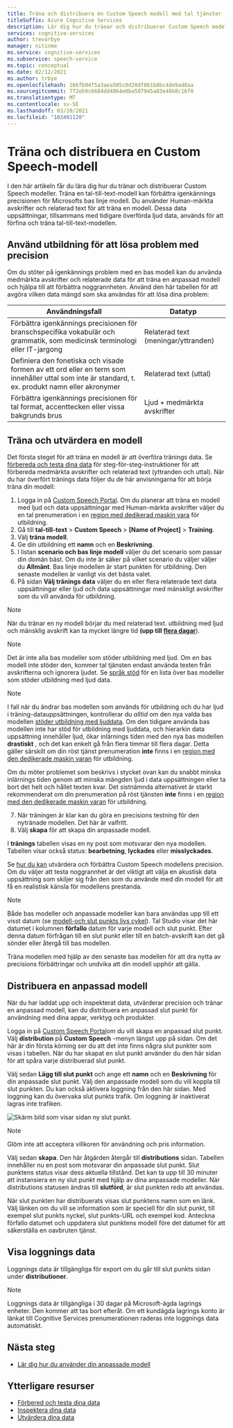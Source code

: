 ```yaml
---
title: Träna och distribuera en Custom Speech modell med tal tjänster
titleSuffix: Azure Cognitive Services
description: Lär dig hur du tränar och distribuerar Custom Speech modeller. Träna en tal-till-text-modell kan förbättra igenkännings precisionen för Microsofts bas linje modell eller en för anpassad modell.
services: cognitive-services
author: trevorbye
manager: nitinme
ms.service: cognitive-services
ms.subservice: speech-service
ms.topic: conceptual
ms.date: 02/12/2021
ms.author: trbye
ms.openlocfilehash: 166fb94f5a3aea505c0d20df861b8bc4de9ad8aa
ms.sourcegitcommit: 772eb9c6684dd4864e0ba507945a83e48b8c16f0
ms.translationtype: MT
ms.contentlocale: sv-SE
ms.lasthandoff: 03/20/2021
ms.locfileid: "103491120"
---
```

# <a name="train-and-deploy-a-custom-speech-model"></a>Träna och distribuera en Custom Speech-modell

I den här artikeln får du lära dig hur du tränar och distribuerar Custom Speech modeller. Träna en tal-till-text-modell kan förbättra igenkännings precisionen för Microsofts bas linje modell. Du använder Human-märkta avskrifter och relaterad text för att träna en modell. Dessa data uppsättningar, tillsammans med tidigare överförda ljud data, används för att förfina och träna tal-till-text-modellen.

## <a name="use-training-to-resolve-accuracy-problems"></a>Använd utbildning för att lösa problem med precision

Om du stöter på igenkännings problem med en bas modell kan du använda medmärkta avskrifter och relaterade data för att träna en anpassad modell och hjälpa till att förbättra noggrannheten. Använd den här tabellen för att avgöra vilken data mängd som ska användas för att lösa dina problem:

| Användningsfall | Datatyp |
| -------- | --------- |
| Förbättra igenkännings precisionen för branschspecifika vokabulär och grammatik, som medicinsk terminologi eller IT-jargong | Relaterad text (meningar/yttranden) |
| Definiera den fonetiska och visade formen av ett ord eller en term som innehåller uttal som inte är standard, t. ex. produkt namn eller akronymer | Relaterad text (uttal) |
| Förbättra igenkännings precisionen för tal format, accenttecken eller vissa bakgrunds brus | Ljud + medmärkta avskrifter |

## <a name="train-and-evaluate-a-model"></a>Träna och utvärdera en modell

Det första steget för att träna en modell är att överföra tränings data. Se [förbereda och testa dina data](./how-to-custom-speech-test-and-train.md) för steg-för-steg-instruktioner för att förbereda medmärkta avskrifter och relaterad text (yttranden och uttal). När du har överfört tränings data följer du de här anvisningarna för att börja träna din modell:

1. Logga in på [Custom Speech Portal](https://speech.microsoft.com/customspeech). Om du planerar att träna en modell med ljud och data uppsättningar med Human-märkta avskrifter väljer du en tal prenumeration i en [region med dedikerad maskin vara](custom-speech-overview.md#set-up-your-azure-account) för utbildning.
2. Gå till **tal-till-text**  >  **Custom Speech**  >  **[Name of Project]**  >  **Training**.
3. Välj **träna modell**.
4. Ge din utbildning ett **namn** och en **Beskrivning**.
5. I listan **scenario och bas linje modell** väljer du det scenario som passar din domän bäst. Om du inte är säker på vilket scenario du väljer väljer du **Allmänt**. Bas linje modellen är start punkten för utbildning. Den senaste modellen är vanligt vis det bästa valet.
6. På sidan **Välj tränings data** väljer du en eller flera relaterade text data uppsättningar eller ljud och data uppsättningar med mänskligt avskrifter som du vill använda för utbildning.

> [!NOTE]
> När du tränar en ny modell börjar du med relaterad text. utbildning med ljud och mänsklig avskrift kan ta mycket längre tid **(upp till [flera dagar](how-to-custom-speech-evaluate-data.md#add-audio-with-human-labeled-transcripts)**).

> [!NOTE]
> Det är inte alla bas modeller som stöder utbildning med ljud. Om en bas modell inte stöder den, kommer tal tjänsten endast använda texten från avskrifterna och ignorera ljudet. Se [språk stöd](language-support.md#speech-to-text) för en lista över bas modeller som stöder utbildning med ljud data.

> [!NOTE]
> I fall när du ändrar bas modellen som används för utbildning och du har ljud i träning-datauppsättningen, kontrollerar du *alltid* om den nya valda bas modellen [stöder utbildning med ljuddata](language-support.md#speech-to-text). Om den tidigare använda bas modellen inte har stöd för utbildning med ljuddata, och hierarkin data uppsättning innehåller ljud, ökar inlärnings tiden med den nya bas modellen **drastiskt** , och det kan enkelt gå från flera timmar till flera dagar. Detta gäller särskilt om din röst tjänst prenumeration **inte** finns i en [region med den dedikerade maskin varan](custom-speech-overview.md#set-up-your-azure-account) för utbildning.
>
> Om du möter problemet som beskrivs i stycket ovan kan du snabbt minska inlärnings tiden genom att minska mängden ljud i data uppsättningen eller ta bort det helt och hållet texten kvar. Det sistnämnda alternativet är starkt rekommenderat om din prenumeration på röst tjänsten **inte** finns i en [region med den dedikerade maskin varan](custom-speech-overview.md#set-up-your-azure-account) för utbildning.

7. När träningen är klar kan du göra en precisions testning för den nytränade modellen. Det här är valfritt.
8. Välj **skapa** för att skapa din anpassade modell.

I **tränings** tabellen visas en ny post som motsvarar den nya modellen. Tabellen visar också status: **bearbetning**, **lyckades** eller **misslyckades**.

Se [hur du kan](how-to-custom-speech-evaluate-data.md) utvärdera och förbättra Custom Speech modellens precision. Om du väljer att testa noggrannhet är det viktigt att välja en akustisk data uppsättning som skiljer sig från den som du använde med din modell för att få en realistisk känsla för modellens prestanda.

> [!NOTE]
> Både bas modeller och anpassade modeller kan bara användas upp till ett visst datum (se [modell-och slut punkts livs cykel](./how-to-custom-speech-model-and-endpoint-lifecycle.md)). Tal Studio visar det här datumet i kolumnen **förfallo** datum för varje modell och slut punkt. Efter denna datum förfrågan till en slut punkt eller till en batch-avskrift kan det gå sönder eller återgå till bas modellen.
>
> Träna modellen med hjälp av den senaste bas modellen för att dra nytta av precisions förbättringar och undvika att din modell upphör att gälla.

## <a name="deploy-a-custom-model"></a>Distribuera en anpassad modell

När du har laddat upp och inspekterat data, utvärderar precision och tränar en anpassad modell, kan du distribuera en anpassad slut punkt för användning med dina appar, verktyg och produkter. 

Logga in på [Custom Speech Portal](https://speech.microsoft.com/customspeech)om du vill skapa en anpassad slut punkt. Välj **distribution** på **Custom Speech** -menyn längst upp på sidan. Om det här är din första körning ser du att det inte finns några slut punkter som visas i tabellen. När du har skapat en slut punkt använder du den här sidan för att spåra varje distribuerad slut punkt.

Välj sedan **Lägg till slut punkt** och ange ett **namn** och en **Beskrivning** för din anpassade slut punkt. Välj den anpassade modell som du vill koppla till slut punkten.  Du kan också aktivera loggning från den här sidan. Med loggning kan du övervaka slut punkts trafik. Om loggning är inaktiverat lagras inte trafiken.

![Skärm bild som visar sidan ny slut punkt.](./media/custom-speech/custom-speech-deploy-model.png)

> [!NOTE]
> Glöm inte att acceptera villkoren för användning och pris information.

Välj sedan **skapa**. Den här åtgärden återgår till **distributions** sidan. Tabellen innehåller nu en post som motsvarar din anpassade slut punkt. Slut punktens status visar dess aktuella tillstånd. Det kan ta upp till 30 minuter att instansiera en ny slut punkt med hjälp av dina anpassade modeller. När distributions statusen ändras till **slutförd**, är slut punkten redo att användas.

När slut punkten har distribuerats visas slut punktens namn som en länk. Välj länken om du vill se information som är speciell för din slut punkt, till exempel slut punkts nyckel, slut punkts-URL och exempel kod. Anteckna förfallo datumet och uppdatera slut punktens modell före det datumet för att säkerställa en oavbruten tjänst.

## <a name="view-logging-data"></a>Visa loggnings data

Loggnings data är tillgängliga för export om du går till slut punkts sidan under **distributioner**.
> [!NOTE]
>Loggnings data är tillgängliga i 30 dagar på Microsoft-ägda lagrings enheter. Den kommer att tas bort efteråt. Om ett kundägda lagrings konto är länkat till Cognitive Services prenumerationen raderas inte loggnings data automatiskt.

## <a name="next-steps"></a>Nästa steg

* [Lär dig hur du använder din anpassade modell](how-to-specify-source-language.md)

## <a name="additional-resources"></a>Ytterligare resurser

- [Förbered och testa dina data](./how-to-custom-speech-test-and-train.md)
- [Inspektera dina data](how-to-custom-speech-inspect-data.md)
- [Utvärdera dina data](how-to-custom-speech-evaluate-data.md)
